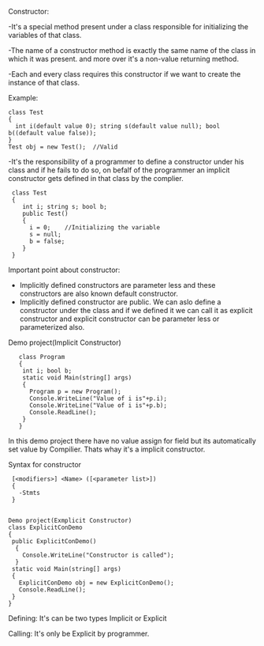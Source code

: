 
Constructor:

 -It's a special method present under a class responsible for initializing the variables of that class.

 -The name of a constructor method is exactly the same name of the class in which it was present. and more over it's a 
  non-value returning method.

 -Each and every class requires this constructor if we want to create the instance of that class.
  
  Example:
  
    class Test
    { 
      int i(default value 0); string s(default value null); bool b((default value false));
    }
    Test obj = new Test();  //Valid


  -It's the responsibility of a programmer to define a constructor
   under his class and if he fails to do so, on befalf of the programmer
   an implicit constructor gets defined in that class by the complier.
   
     class Test
     {
        int i; string s; bool b;
        public Test()
        {
          i = 0;    //Initializing the variable
          s = null;
          b = false; 
        }
     }

 Important point about constructor:
 - Implicitly defined constructors are parameter less and these constructors are also known default
  constructor.
 - Implicitly defined constructor are public. We can aslo define a constructor under the class and if we defined it 
  we can call it as explicit constructor and explicit constructor can be parameter less or 
  parameterized also. 

     
Demo project(Implicit Constructor)
       
       class Program
       {
        int i; bool b;
        static void Main(string[] args)
        {
          Program p = new Program();
          Console.WriteLine("Value of i is"+p.i);
          Console.WriteLine("Value of i is"+p.b);
          Console.ReadLine(); 
        }
       }

  In this demo project there have no value assign for 
  field but its automatically set value by Compilier. Thats whay
  it's a implicit constructor.

 Syntax for constructor
     
     [<modifiers>] <Name> ([<parameter list>])
     {
       -Stmts
     } 


    Demo project(Exmplicit Constructor)
    class ExplicitConDemo
    {
     public ExplicitConDemo()
      {
        Console.WriteLine("Constructor is called");
      }
     static void Main(string[] args)
     {
       ExplicitConDemo obj = new ExplicitConDemo();
       Console.ReadLine(); 
     }
    }


 Defining: It's can be two types Implicit or Explicit


 Calling: It's only be Explicit by programmer.

 


